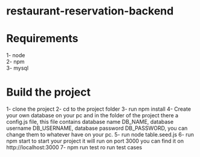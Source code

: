 # restaurant-reservation-backend

# Requirements
1- node  
2- npm  
3- mysql  

# Build the project

1- clone the project
2- cd to the project folder 
3- run npm install
4- Create your own database on your pc and in the folder of the project there a config.js file, this file contains database name DB_NAME, database username DB_USERNAME,
database password DB_PASSWORD, you can change them to whatever have on your pc.
5- run node table.seed.js
6- run npm start to start your project it will run on port 3000 you can find it on http://localhost:3000
7- npm run test ro run test cases
